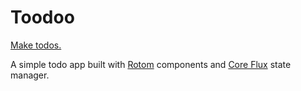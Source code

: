# Toodoo

[Make todos.](https://todo-rotom.netlify.app)

A simple todo app built with [Rotom](https://github.com/geotrev/rotom) components and [Core Flux](https://github.com/geotrev/core-flux) state manager.
